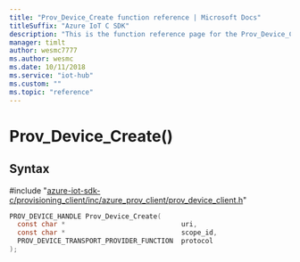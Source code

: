 ```yaml
---                             
title: "Prov_Device_Create function reference | Microsoft Docs" 
titleSuffix: "Azure IoT C SDK"            
description: "This is the function reference page for the Prov_Device_Create() function in the Azure IoT C SDK. This SDK is used with Azure IoT Hub and Azure IoT Hub Device Provisioning Service"            
manager: timlt                 
author: wesmc7777              
ms.author: wesmc               
ms.date: 10/11/2018                    
ms.service: "iot-hub"             
ms.custom: ""                
ms.topic: "reference"        
---                            
```


# Prov_Device_Create()

## Syntax

\#include "[azure-iot-sdk-c/provisioning_client/inc/azure_prov_client/prov_device_client.h](../prov-device-client-h.md)"  
```C
PROV_DEVICE_HANDLE Prov_Device_Create(
  const char *                             uri,
  const char *                             scope_id,
  PROV_DEVICE_TRANSPORT_PROVIDER_FUNCTION  protocol
);
```

